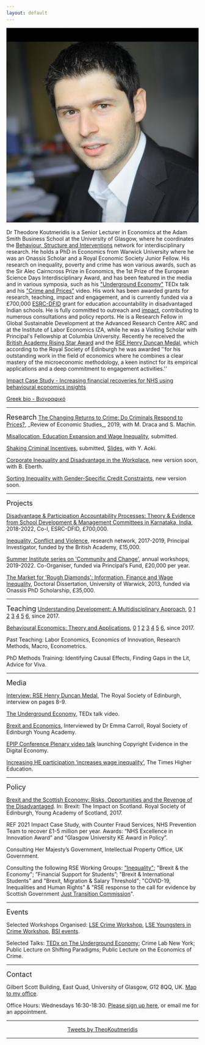```yaml
---
layout: default
---
```

<img class="profile-picture" src="theo.png"> 

Dr Theodore Koutmeridis is a Senior Lecturer in Economics at the Adam Smith Business School at the University of Glasgow, where he coordinates the <a href="https://www.gla.ac.uk/research/az/bsi">Behaviour, Structure and Interventions</a> network for interdisciplinary research. He holds a PhD in Economics from Warwick University where he was an Onassis Scholar and a Royal Economic Society Junior Fellow. His research on inequality, poverty and crime has won various awards, such as the Sir Alec Cairncross Prize in Economics, the 1st Prize of the European Science Days Interdisciplinary Award, and has been featured in the media and in various symposia, such as his <a href="https://www.youtube.com/watch?v=wLvewC5f_dU">"Underground Economy"</a> TEDx talk and his <a href="https://www.youtube.com/watch?v=130ZuvspIC0">"Crime and Prices"</a> video. His work has been awarded grants for research, teaching, impact and engagement, and is currently funded via a £700,000 <a href="https://www.gla.ac.uk/research/az/accountability/">ESRC-DFID</a> grant for education accountability in disadvantaged Indian schools. He is fully committed to outreach and <a href="https://results2021.ref.ac.uk/impact/17430be1-20f5-4b8e-9860-955fdca1e6c5?page=1">impact</a>, contributing to numerous consultations and policy reports. He is a Research Fellow in Global Sustainable Development at the Advanced Research Centre ARC and at the Institute of Labor Economics IZA, while he was a Visiting Scholar with Principal's Fellowship at Columbia University. Recently he received the <a href="https://www.gla.ac.uk/myglasgow/news/headline_517455_en.html?utm_medium=email&utm_source=newsletter&utm_campaign=http://www.gla.ac.uk/myglasgow/news/">British Academy Rising Star Award</a> and the <a href="https://www.youngacademyofscotland.org.uk/news/dr-theodore-koutmeridis-wins-rse-henry-duncan-medal/">RSE Henry Duncan Medal</a>, which according to the Royal Society of Edinburgh he was awarded ''for his outstanding work in the field of economics where he combines a clear mastery of the microeconomic methodology, a keen instinct for its empirical applications and a deep commitment to engagement activities.''

<a href="https://results2021.ref.ac.uk/impact/17430be1-20f5-4b8e-9860-955fdca1e6c5?page=1">Impact Case Study - Increasing financial recoveries for NHS using behavioural economics insights</a>

<a href="https://drive.google.com/file/d/1qeq5rU1jtEJn6sd1ASYU8-M51Wu4VmGB/view">Greek bio - Βιογραφικό</a>

<hr>
<font size="+1">Research</font>
<a href="https://drive.google.com/open?id=1vdsElTF0eo-zLF7bTasCZNXo1dqfxcZo">The Changing Returns to Crime: Do Criminals Respond to Prices?</a>, _Review of Economic Studies_, 2019, with M. Draca and S. Machin.

<a href="https://drive.google.com/open?id=0By2tXgpm_39oTmt0UWVPbkhaRzg">Misallocation, Education Expansion and Wage Inequality</a>, submitted.

<a href="https://drive.google.com/open?id=1W2hblijAXs3J9YRlF3dJIGL3FWvhxhsF">Shaking Criminal Incentives</a>, submitted, <a href="https://drive.google.com/file/d/1-S8kFEkcVUZ1M9Mjel5s-hObkYvVLw92">Slides</a>, with Y. Aoki.

<a href="https://">Corporate Inequality and Disadvantage in the Workplace</a>, new version soon, with B. Eberth.

<a href="https://">Sorting Inequality with Gender-Specific Credit Constraints</a>, new version soon.

<hr>
<font size="+1">Projects</font>

<a href="https://www.gla.ac.uk/research/az/accountability/">Disadvantage & Participation Accountability Processes: Theory & Evidence from School Development & Management Committees in Karnataka, India</a>, 2018-2022, Co-I, ESRC-DFID, £700,000.

<a href="https://www.gla.ac.uk/research/az/bsi/inequalityconflictandviolence">Inequality, Conflict and Violence</a>, research network, 2017-2019, Principal Investigator, funded by the British Academy, £15,000.

<a href="https://www.gla.ac.uk/research/az/bsi/summerinstitutesoncommunityandchange">Summer Institute series on 'Community and Change'</a>, annual workshops, 2019-2022. Co-Organiser, funded via Principal’s Fund, £20,000 per year.

<a href="http://wrap.warwick.ac.uk/58068/1/WRAP_THESIS_Koutmeridis_2013.pdf">The Market for 'Rough Diamonds': Information, Finance and Wage Inequality</a>, Doctoral Dissertation, University of Warwick, 2013, funded via Onassis PhD Scholarship, £35,000.

<hr>
<font size="+1">Teaching</font>
<a href="https://www.gla.ac.uk/coursecatalogue/course/?code=ECON5101">Understanding Development: A Multidisciplinary Approach</a>, <a href="https://drive.google.com/file/d/1D3ZXG5mEctyphgDLlole6XB48VfWaVQE/view">0</a> <a 
href="https://drive.google.com/file/d/1XPJRZ1gSQ-TmVzxk9eYLjeOVGh8jCjHv/view">1</a> <a 
href="hhttps://drive.google.com/file/d/1ugkVSE5_ZODWDUW0QPsXDjwoRhDo3ik1/view">2</a> <a 
href="https://drive.google.com/file/d/1I0iGJu4R3rQ1EIKcU2z6P4pORmEEkQyd/view">3</a> <a 
href="https://drive.google.com/file/d/13R2mNchH65ekW3M7K84pJBMFXeqVpQdR/view">4</a> <a href="https://drive.google.com/file/d/1t4BaL7y8Ma7PwoabXxCX2pujjGHIY2qt/view">5</a> <a 
href="https://drive.google.com/file/d/1OzcjAu9LNQuvC3DWu0e2l9t8iNdMFxq-/view">6</a>, since 2017.

<a href="https://www.gla.ac.uk/coursecatalogue/course/?code=ECON5073">Behavioural Economics: Theory and Applications</a>, <a href="https://drive.google.com/file/d/1RdbefoSh6sns0M1iwKBKxmJ989C99xUL/view">0</a> <a href="https://drive.google.com/file/d/1mSgL8jO_FazVkeP5CkxevGjKcKGPRkMV/view">1</a> <a 
href="https://drive.google.com/file/d/14-_h2Yc_WcABrtz_4OFbvwmY68QmLERt/view">2</a> <a 
href="https://drive.google.com/file/d/11bRkJRWCPB_S-o63eQ1c_xRAZeA_7zNg/view">3</a> <a 
href="https://drive.google.com/file/d/1xRDpYUih6J2-B6O-KVYdQJki5E0w5M9h/view">4</a> <a href="https://drive.google.com/file/d/1V7E3OMhex_uTdrqqfCocrLn5Tzemtzzl/view">5</a> <a 
href="https://drive.google.com/file/d/1z2vL1CDY-gjVJ29TG9uVVEkNhkfjNSgT/view">6</a>, since 2017.

Past Teaching: Labor Economics, Economics of Innovation, Research Methods, Macro, Econometrics.

PhD Methods Training: Identifying Causal Effects, Finding Gaps in the Lit, Advice for Viva.

<hr>
<font size="+1">Media</font>

<a href="https://drive.google.com/open?id=1X9roPuCMJKUG4zYvJ-uEb7tyJxaInkrV">Interview: RSE Henry Duncan Medal</a>, The Royal Society of Edinburgh, interview on pages 8-9.

<a href="https://www.youtube.com/watch?v=wLvewC5f_dU">The Underground Economy</a>, TEDx talk video.

<a href="https://researchtheheadlines.org/2017/09/21/talking-headlines-with-theo-koutmeridis-media-brexit-and-the-scottish-economy/">Brexit and Economics</a>, Interviewed by Dr Emma Carroll, Royal Society of Edinburgh Young Academy.

<a href="https://www.youtube.com/watch?v=14DxSm2E5VU">EPIP Conference Plenary video talk</a> launching Copyright Evidence in the Digital Economy. 

<a href="https://www.timeshighereducation.com/news/increasing-he-participation-increases-wage-inequality">Increasing HE participation ‘increases wage inequality’</a>, The Times Higher Education.

<hr>
<font size="+1">Policy</font>

<a href="https://www.youngacademyofscotland.org.uk/wp-content/uploads/BREXIT_the_impact_on_scotland.pdf">Brexit and the Scottish Economy: Risks, Opportunities and the Revenge of the Disadvantaged</a>. In: Brexit: The Impact on Scotland. Royal Society of Edinburgh, Young Academy of Scotland, 2017.

REF 2021 Impact Case Study, with Counter Fraud Services, NHS Prevention Team to recover £1-5 million per year. Awards: “NHS Excellence in Innovation Award” and “Glasgow University KE Award in Policy”.

Consulting Her Majesty’s Government, Intellectual Property Office, UK Government.

Consulting the following RSE Working Groups: <a href="https://www.rse.org.uk/cms/files/advice-papers/2016/AP16_23.pdf">"Inequality"</a>; "Brexit & the Economy"; ”Financial Support for Students”; "Brexit & International Students" and "Brexit, Migration & Salary Threshold"; "COVID-19, Inequalities and Human Rights" & "RSE response to the call for evidence by Scottish Government <a href="https://www.rse.org.uk/wp-content/uploads/2020/07/Just-Transition-Commission-Final-Published-Version.pdf">Just Transition Commission</a>".

<hr>
<font size="+1">Events</font>

Selected Workshops Organised: <a href="http://cep.lse.ac.uk/_new/events/event.asp?id=512">LSE Crime Workshop</a>, <a href="http://cep.lse.ac.uk/_new/events/event.asp?id=578">LSE Youngsters in Crime Workshop</a>, <a href="https://www.gla.ac.uk/research/az/bsi/events">BSI events</a>.

Selected Talks: <a href="https://www.youtube.com/watch?v=wLvewC5f_dU">TEDx on The Underground Economy</a>; Crime Lab New York; Public Lecture on Shifting Paradigms; Public Lecture on the Economics of Crime.

<hr>
<font size="+1">Contact</font>

Gilbert Scott Building, East Quad, University of Glasgow, G12 8QQ, UK. <a href="https://drive.google.com/open?id=1TOothahOgkqrJULOJooA37D1CObEJVqo">Map to my office</a>.

Office Hours: Wednesdays 16:30-18:30. <a href="https://docs.google.com/spreadsheets/d/1MJxlb7h8nisE_aNPsQmfIIxtGko3QPJFUlH6Ak6J2L8/edit#gid=0">Please sign up here</a>, or email me for an appointment.
 
<hr>
<center>
<a class="twitter-timeline" data-width="400" data-height="430" data-theme="light" data-link-color="#000000" data-chrome="transparent nofooter noborders noheader" href="https://twitter.com/TheoKoutmeridis/timelines">Tweets by TheoKoutmeridis</a> <script async src="https://platform.twitter.com/widgets.js" charset="utf-8"></script>
</center>
<hr>
